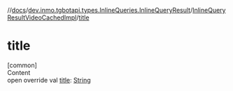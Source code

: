 //[docs](../../../index.md)/[dev.inmo.tgbotapi.types.InlineQueries.InlineQueryResult](../index.md)/[InlineQueryResultVideoCachedImpl](index.md)/[title](title.md)



# title  
[common]  
Content  
open override val [title](title.md): [String](https://kotlinlang.org/api/latest/jvm/stdlib/kotlin/-string/index.html)  



